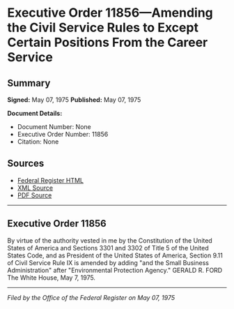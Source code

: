 # Executive Order 11856—Amending the Civil Service Rules to Except Certain Positions From the Career Service

## Summary

**Signed:** May 07, 1975
**Published:** May 07, 1975

**Document Details:**
- Document Number: None
- Executive Order Number: 11856
- Citation: None

## Sources
- [Federal Register HTML](https://www.presidency.ucsb.edu/documents/executive-order-11856-amending-the-civil-service-rules-except-certain-positions-from-the)
- [XML Source](None)
- [PDF Source](None)

---

## Executive Order 11856

By virtue of the authority vested in me by the Constitution of the United States of America and Sections 3301 and 3302 of Title 5 of the United States Code, and as President of the United States of America, Section 9.11 of Civil Service Rule IX is amended by adding "and the Small Business Administration" after "Environmental Protection Agency."
GERALD R. FORD
The White House,
May 7, 1975.

---

*Filed by the Office of the Federal Register on May 07, 1975*
